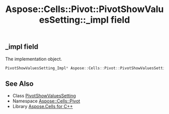 ﻿---
title: Aspose::Cells::Pivot::PivotShowValuesSetting::_impl field
linktitle: _impl
second_title: Aspose.Cells for C++ API Reference
description: 'Aspose::Cells::Pivot::PivotShowValuesSetting::_impl field. The implementation object in C++.'
type: docs
weight: 1400
url: /cpp/aspose.cells.pivot/pivotshowvaluessetting/_impl/
---
## _impl field


The implementation object.

```cpp
PivotShowValuesSetting_Impl* Aspose::Cells::Pivot::PivotShowValuesSetting::_impl
```

## See Also

* Class [PivotShowValuesSetting](../)
* Namespace [Aspose::Cells::Pivot](../../)
* Library [Aspose.Cells for C++](../../../)
